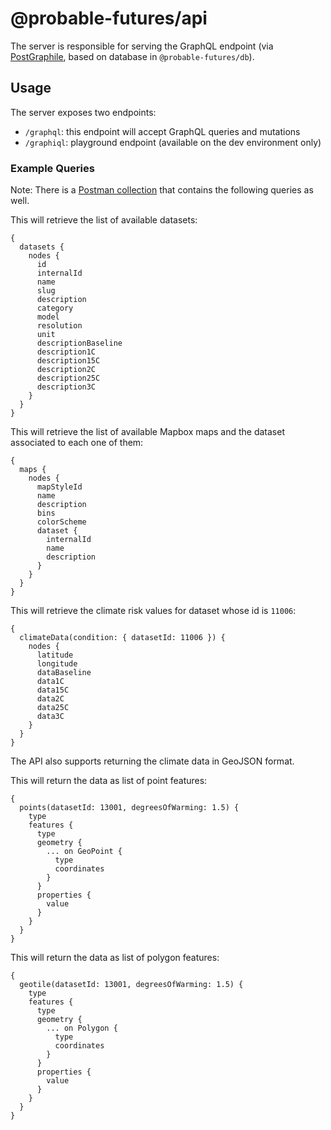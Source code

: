 # @probable-futures/api

The server is responsible for serving the GraphQL endpoint (via [PostGraphile](https://graphile.org/postgraphile/), based on database in `@probable-futures/db`).

## Usage

The server exposes two endpoints:

- `/graphql`: this endpoint will accept GraphQL queries and mutations
- `/graphiql`: playground endpoint (available on the dev environment only)

### Example Queries

Note: There is a [Postman collection](https://app.getpostman.com/join-team?invite_code=b55240aad8bd0d80fa455fcf19b3de6a&ws=a9724eba-4bca-4977-9d41-8f99acc5bd74) that contains the following queries as well.

This will retrieve the list of available datasets:

```
{
  datasets {
    nodes {
      id
      internalId
      name
      slug
      description
      category
      model
      resolution
      unit
      descriptionBaseline
      description1C
      description15C
      description2C
      description25C
      description3C
    }
  }
}
```

This will retrieve the list of available Mapbox maps and the dataset associated to each one of them:

```
{
  maps {
    nodes {
      mapStyleId
      name
      description
      bins
      colorScheme
      dataset {
        internalId
        name
        description
      }
    }
  }
}
```

This will retrieve the climate risk values for dataset whose id is `11006`:

```
{
  climateData(condition: { datasetId: 11006 }) {
    nodes {
      latitude
      longitude
      dataBaseline
      data1C
      data15C
      data2C
      data25C
      data3C
    }
  }
}
```

The API also supports returning the climate data in GeoJSON format.

This will return the data as list of point features:

```
{
  points(datasetId: 13001, degreesOfWarming: 1.5) {
    type
    features {
      type
      geometry {
        ... on GeoPoint {
          type
          coordinates
        }
      }
      properties {
        value
      }
    }
  }
}
```

This will return the data as list of polygon features:

```
{
  geotile(datasetId: 13001, degreesOfWarming: 1.5) {
    type
    features {
      type
      geometry {
        ... on Polygon {
          type
          coordinates
        }
      }
      properties {
        value
      }
    }
  }
}
```
